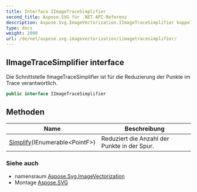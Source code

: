 ```yaml
---
title: Interface IImageTraceSimplifier
second_title: Aspose.SVG für .NET-API-Referenz
description: Aspose.Svg.ImageVectorization.IImageTraceSimplifier koppel. Die Schnittstelle IImageTraceSimplifier ist für die Reduzierung der Punkte im Trace verantwortlich.
type: docs
weight: 2090
url: /de/net/aspose.svg.imagevectorization/iimagetracesimplifier/
---
```

## IImageTraceSimplifier interface

Die Schnittstelle IImageTraceSimplifier ist für die Reduzierung der Punkte im Trace verantwortlich.

```csharp
public interface IImageTraceSimplifier
```

## Methoden

| Name | Beschreibung |
| --- | --- |
| [Simplify](../../aspose.svg.imagevectorization/iimagetracesimplifier/simplify/)(IEnumerable&lt;PointF&gt;) | Reduziert die Anzahl der Punkte in der Spur. |

### Siehe auch

* namensraum [Aspose.Svg.ImageVectorization](../../aspose.svg.imagevectorization/)
* Montage [Aspose.SVG](../../)


